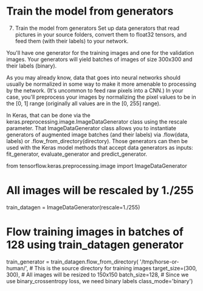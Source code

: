 # Train the model from generators

7. Train the model from generators
Set up data generators that read pictures in your source folders, convert them to float32 tensors, and feed them (with their labels) to your network.

You'll have one generator for the training images and one for the validation images. Your generators will yield batches of images of size 300x300 and their labels (binary).

As you may already know, data that goes into neural networks should usually be normalized in some way to make it more amenable to processing by the network. (It's uncommon to feed raw pixels into a CNN.) In your case, you'll preprocess your images by normalizing the pixel values to be in the [0, 1] range (originally all values are in the [0, 255] range).

In Keras, that can be done via the keras.preprocessing.image.ImageDataGenerator class using the rescale parameter. That ImageDataGenerator class allows you to instantiate generators of augmented image batches (and their labels) via .flow(data, labels) or .flow_from_directory(directory). Those generators can then be used with the Keras model methods that accept data generators as inputs: fit_generator, evaluate_generator and predict_generator.


from tensorflow.keras.preprocessing.image import ImageDataGenerator
 
# All images will be rescaled by 1./255
train_datagen = ImageDataGenerator(rescale=1./255)
 
# Flow training images in batches of 128 using train_datagen generator
train_generator = train_datagen.flow_from_directory(
        '/tmp/horse-or-human/',  # This is the source directory for training images
        target_size=(300, 300),  # All images will be resized to 150x150
        batch_size=128,
        # Since we use binary_crossentropy loss, we need binary labels
        class_mode='binary')
